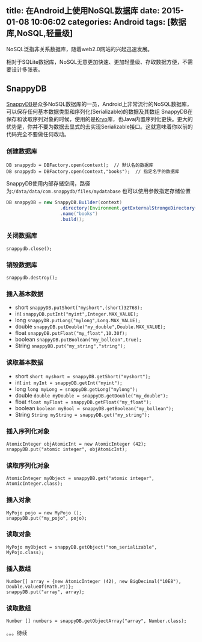 title: 在Android上使用NoSQL数据库
date: 2015-01-08 10:06:02
categories: Android
tags: [数据库,NoSQL,轻量级]
---
NoSQL泛指非关系数据库，随着web2.0网站的兴起迅速发展。
<!--more-->
相对于SQLite数据库，NoSQL无意更加快速、更加轻量级、存取数据方便，不需要设计多张表。

## SnappyDB
[SnappyDB](https://github.com/nhachicha/SnappyDB)是众多NoSQL数据库的一员，Android上非常流行的NoSQL数据库，可以保存任何基本数据类型和序列化(Serializable)的数据及其数组
SnappyDB在保存和读取序列对象的时候，使用的是[Kryo](https://github.com/EsotericSoftware/kryo)库，也Java内置序列化更快。更大的优势是，你并不要为数据去显式的去实现Serializable接口。这就意味着你以前的代码完全不要做任何改动。
### 创建数据库
	DB snappydb = DBFactory.open(context);	// 默认名的数据库
	DB snappydb = DBFactory.open(context,"books");	// 指定名字的数据库
SnappyDB使用内部存储空间，路径为:`/data/data/com.snappydb/files/mydatabase`
也可以使用参数指定存储位置
```java
DB snappyDB = new SnappyDB.Builder(context)
					.directory(Environment.getExternalStrongeDirectory().getAbsolutePath())
					.name("books")
					.build();
```

### 关闭数据库
	snappydb.close();

### 销毁数据库
	snappydb.destroy();

### 插入基本数据
- short `snappyDB.putShort("myshort",(short)32768);`
- int `snappyDB.putInt("myint",Integer.MAX_VALUE);`
- long `snappyDB.putLong("mylong",Long.MAX_VALUE);`
- double `snappyDB.putDouble("my_double",Double.MAX_VALUE);`
- float `snappyDB.putFloat("my_float",10.30f);`
- boolean `snappyDB.putBoolean("my_bollean",true);`
- String `snappyDB.put("my_string","string");`

### 读取基本数据
- short `short myshort = snappyDB.getShort("myshort");`
- int `int myInt = snappyDB.getInt("myint");`
- long `long myLong = snappyDB.getLong("mylong");`
- double `double myDouble = snappyDB.getDouble("my_double");`
- float `float myFloat = snappyDB.getFloat("my_float");`
- boolean `boolean myBool = snappyDB.getBoolean("my_bollean");`
- String `String myString = snappyDB.get("my_string");`

### 插入序列化对象
	AtomicInteger objAtomicInt = new AtomicInteger (42);
	snappyDB.put("atomic integer", objAtomicInt);

### 读取序列化对象
	AtomicInteger myObject = snappyDB.get("atomic integer", AtomicInteger.class);

### 插入对象
	MyPojo pojo = new MyPojo ();
	snappyDB.put("my_pojo", pojo);

### 读取对象
	MyPojo myObject = snappyDB.getObject("non_serializable", MyPojo.class);

### 插入数组
	Number[] array = {new AtomicInteger (42), new BigDecimal("10E8"), Double.valueOf(Math.PI)};
	snappyDB.put("array", array);

### 读取数组
	Number [] numbers = snappyDB.getObjectArray("array", Number.class);

。。。待续
